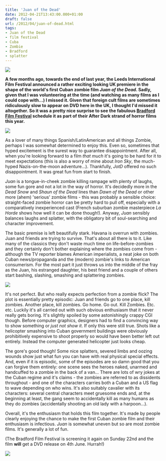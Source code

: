 ```yaml
---
title: 'Juan of the Dead'
date: 2012-04-21T13:43:00.000+01:00
draft: false
url: /2012/04/juan-of-dead.html
tags: 
- Juan of the Dead
- film festival
- Cuba
- Zombie
- Bradford
- splatter
---
```


![](/blogspot/AVvXsEgMOuWok9FjY2Gt6AmIFhwgUztlrlHGwYMVsDW13Wh5iYcCmL6vYHp2U2RgSHQgR1xMUmWPtEVBE8GidSqXp_yAbek7lap6fOAfa3NGNgBiKCf8DtGigF0yX75hbUgPqoE4SfnL3SpdVuQ/s800/juabn.jpg)

  
  
**A few months ago, towards the end of last year, the Leeds International Film Festival announced a rather exciting looking UK premiere in the shape of the world's first Cuban zombie film _Juan of the Dead_. Sadly, given that I was volunteering at the time (and watching as many films as I could cope with...) I missed it. Given that foreign cult films are sometimes ridiculously slow to appear on DVD here in the UK, I thought I'd missed it altogether. So it was a pretty nice surprise to see the fabulous [Bradford Film Festival](http://www.nationalmediamuseum.org.uk/bradfordinternationalfilmfestival) schedule it as part of their After Dark strand of horror films this year.**  
  

![](/blogspot/AVvXsEgAtnZDuSSSp31abMZ2Wiuqgd8xPamGNQLt_FHhNvm9AbQ1I6ToZPgWPec4fo631hOPPoQTOFZmBT7uMNeWoudJdxH7P_3bLXT2_RAvbaoVihVtv89vlIg6eHf9GST1W1zV5hkzioLEjjA/s400/juan2.jpg)

  
  
As a lover of many things Spanish/LatinAmerican and all things Zombie, perhaps I was somewhat determined to enjoy this. Even so, sometimes that hyped excitement is the surest way to guarantee disappointment. After all, when you're looking forward to a film _that much_ it's going to be hard for it to meet expectations (this is also a worry of mine about _Iron Sky_, the much-hyped Nazis-on-the-moon adventure...). Thankfully, _JotD_ offered no such disappointment. It was great fun from start to finish.  
  
_Juan_ is a tongue-in-cheek zombie killing rampage with plenty of laughs, some fun gore and not a lot in the way of horror. It's decidedly more in the _Dead Snow_ and _Shaun of the Dead_ lines than _Dawn of the Dead_ or other more (ahem) 'serious' zombie films - this was probably a sensible choice: straight-faced zombie horror can be pretty hard to pull off, especially with a comparatively inexperienced cast (French suburban zombie masterpiece _La Horde_ shows how well it can be done though!). Anyway, _Juan_ sensibly balances laughs and splatter, with the obligatory bit of soul-searching and character improvement.  
  
The basic premise is left beautifully stark. Havana is overrun with zombies. Juan and friends are trying to survive. That's about all there is to it. Like many of the classics they don't waste much time on life-before-zombies and they certainly don't bother explaining where the zombies come from - although the TV reporter blames American imperialists, a neat joke on both Cuban news/propaganda and the (modern) zombie's links to American consumerism. For the most part it just throws us into the middle of the fray as the Juan, his estranged daughter, his best friend and a couple of others start bashing, slashing, smashing and splattering zombies.  
  

![](/blogspot/AVvXsEjqYllw2VpRIDSt9KmMM82EGFDqxco-LXvv7uHbVq6zWPakLOpBTAHCMRDwLGi12mRSkDkMkhFkyJ0E_nL4UB1ypovSuPZ3w4oH70tN8BgBHDyCGPQjUndteOsKuc8EtmwtSfEjsXO2IQs/s400/juan3.jpg)

  
  
It's not perfect. But who really expects perfection from a zombie flick? The plot is essentially pretty episodic: Juan and friends go to one place, kill zombies. Another place, kill zombies. Go home. Go out. Kill Zombies. Etc. etc. Luckily it's all carried out with such obvious enthusiasm that it never really gets boring. It's slightly spoiled by some astonishingly crappy CGI though. Before computer graphics, designers had to find a convincing way to show something or _just not show it_. If only this were still true. Shots like a helicopter smashing into Cuban government buildings were obviously prohibitively expensive to shoot properly so would have been better left out entirely. Instead the computer generated helicopter just looks cheap.  
  
The gore's good though! Some nice splatters, severed limbs and oozing wounds show just what fun you can have with real physical special effects. And, even if it is episodic, some of the episodes are so damn good that you can forgive them entirely: one scene sees the heroes naked, unarmed and handcuffed to a zombie in the back of a van... There are lots of wry jokes at the Cuban regime and it's claims - the zombies are referred to as dissidents throughout - and one of the characters carries both a Cuban and a US flag to wave depending on who wins. It's also suitably cavalier with its characters: several central characters meet gruesome ends and, at the beginning at least, the gang seem to accidentally kill as many humans as they do zombies (accidentally shooting an old lady with a harpoon...).  
  
Overall, it's the enthusiasm that holds this film together. It's made by people clearly enjoying the chance to make the first Cuban zombie film and their enthusiasm is infectious. _Juan_ is somewhat uneven but so are most zombie films. It's generally a lot of fun.  
  
(The Bradford Film Festival is screening it again on Sunday 22nd and the film **will** get a DVD release on 4th June. Hurrah!)  
  

![](/blogspot/AVvXsEiJthyphenhyphen_Db8W7Nu7Drx0bTUliiIj9XZj9WU4zjH3o1dzgQiM2lxAz-LQLj2UWT-rrLbxjde53mYCukwhF6SEo0WgyQHUyzNy_s_moOgd6TVrFqffDpNvmOQipbHMSHOor8vFhPPpnvoqC2g/s400/JuanOfTheDead745_ashx.jpg)